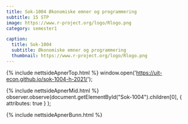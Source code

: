 ```yaml
---
title: Sok-1004 Økonomiske emner og programmering
subtitle: 15 STP
image: https://www.r-project.org/logo/Rlogo.png
category: semester1

caption:
  title: Sok-1004
  subtitle: Økonomiske emner og programmering
  thumbnail: https://www.r-project.org/logo/Rlogo.png
---
```

{% include nettsideApnerTop.html %}
window.open('https://uit-econ.github.io/sok-1004-h-2021/');

{% include nettsideApnerMid.html %} 
observer.observe(document.getElementById("Sok-1004").children[0], { attributes: true } );

{% include nettsideApnerBunn.html %}
